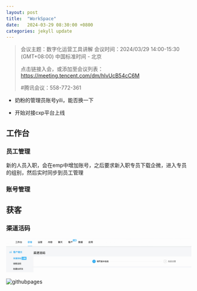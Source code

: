 ```yaml
---
layout: post
title:  "WorkSpace"
date:   2024-03-29 08:30:00 +0800
categories: jekyll update
---
```




> 会议主题：数字化运营工具讲解
> 会议时间：2024/03/29 14:00-15:30 (GMT+08:00) 中国标准时间 - 北京
>
> 点击链接入会，或添加至会议列表：
> https://meeting.tencent.com/dm/hIvUcB54cC6M
>
> #腾讯会议：558-772-361



- 奶粉的管理员账号yili，能否换一下

- 开始对接cxp平台上线





## 工作台

### 员工管理

新的人员入职，会在emp中增加账号，之后要求新入职专员下载企微，进入专员的组别，然后实时同步到员工管理



### 账号管理



## 获客

### 渠道活码

<img src="../assets/work.png" alt="work" style="zoom:100%;" />

![githubpages]({{site.url}}/assets/work.png)





